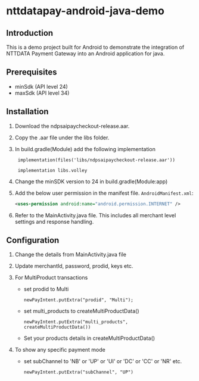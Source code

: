 # nttdatapay-android-java-demo

## Introduction 
This is a demo project built for Android to demonstrate the integration of NTTDATA Payment Gateway into an Android application for java.


## Prerequisites
- minSdk (API level 24)
- maxSdk (API level 34)
 
## Installation 
1. Download the ndpsaipaycheckout-release.aar.
2. Copy the .aar file under the libs folder.
3. In build.gradle(Module) add the following implementation

    ```
     implementation(files('libs/ndpsaipaycheckout-release.aar'))

     implementation libs.volley
    ```

4. Change the minSDK version to 24 in build.gradle(Module:app)
5. Add the below user permission in the manifest file.
     `AndroidManifest.xml`:
     ```xml
     <uses-permission android:name="android.permission.INTERNET" />

6. Refer to the MainActivity.java file. This includes all merchant level settings and response handling.

## Configuration
1. Change the details from MainActivity.java file
2. Update merchantId, password, prodid, keys etc.
3. For MultiProduct transactions 
    - set prodid to Multi
        ```
        newPayIntent.putExtra("prodid", "Multi");
        ```

    - set multi_products to createMultiProductData()
        ```
        newPayIntent.putExtra("multi_products", createMultiProductData())
        ```
    - Set your products details in createMultiProductData()

4.  To show any specific payment mode 
    - set subChannel to 'NB' or 'UP' or 'UI' or 'DC' or 'CC' or 'NR' etc.
        ```
        newPayIntent.putExtra("subChannel", "UP")
        ```

